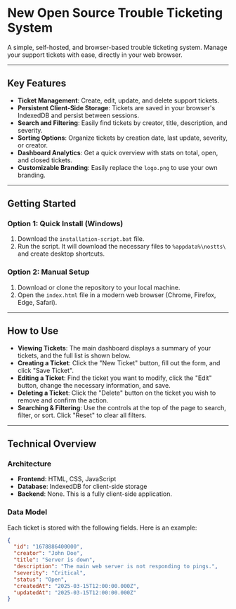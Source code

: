 # New Open Source Trouble Ticketing System

A simple, self-hosted, and browser-based trouble ticketing system. Manage your support tickets with ease, directly in your web browser.

---

## Key Features

* **Ticket Management**: Create, edit, update, and delete support tickets.
* **Persistent Client-Side Storage**: Tickets are saved in your browser's IndexedDB and persist between sessions.
* **Search and Filtering**: Easily find tickets by creator, title, description, and severity.
* **Sorting Options**: Organize tickets by creation date, last update, severity, or creator.
* **Dashboard Analytics**: Get a quick overview with stats on total, open, and closed tickets.
* **Customizable Branding**: Easily replace the `logo.png` to use your own branding.

---

## Getting Started

### Option 1: Quick Install (Windows)

1.  Download the `installation-script.bat` file.
2.  Run the script. It will download the necessary files to `%appdata%\nostts\` and create desktop shortcuts.

### Option 2: Manual Setup

1.  Download or clone the repository to your local machine.
2.  Open the `index.html` file in a modern web browser (Chrome, Firefox, Edge, Safari).

---

## How to Use

* **Viewing Tickets**: The main dashboard displays a summary of your tickets, and the full list is shown below.
* **Creating a Ticket**: Click the "New Ticket" button, fill out the form, and click "Save Ticket".
* **Editing a Ticket**: Find the ticket you want to modify, click the "Edit" button, change the necessary information, and save.
* **Deleting a Ticket**: Click the "Delete" button on the ticket you wish to remove and confirm the action.
* **Searching & Filtering**: Use the controls at the top of the page to search, filter, or sort. Click "Reset" to clear all filters.

---

## Technical Overview

### Architecture

* **Frontend**: HTML, CSS, JavaScript
* **Database**: IndexedDB for client-side storage
* **Backend**: None. This is a fully client-side application.

### Data Model

Each ticket is stored with the following fields. Here is an example:

```json
{
  "id": "1678886400000",
  "creator": "John Doe",
  "title": "Server is down",
  "description": "The main web server is not responding to pings.",
  "severity": "Critical",
  "status": "Open",
  "createdAt": "2025-03-15T12:00:00.000Z",
  "updatedAt": "2025-03-15T12:00:00.000Z"
}
